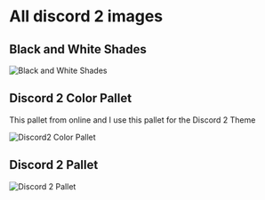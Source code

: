 # All discord 2 images

## Black and White Shades

![Black and White Shades](https://dj-jr30.github.io/ACE-BetterDiscord/BetterDiscord/Dev/Files/images/Discord2/BlackToWhiteShades_ColorPallet.png)

## Discord 2 Color Pallet

This pallet from online and I use this pallet for the Discord 2 Theme

![Discord2 Color Pallet](https://dj-jr30.github.io/ACE-BetterDiscord/BetterDiscord/Dev/Files/images/Discord2/Discord2_ColorPallet.jpg)

## Discord 2 Pallet

![Discord 2 Pallet](https://dj-jr30.github.io/ACE-BetterDiscord/BetterDiscord/Dev/Files/images/Discord2/Colors_ColorPallet.png)
